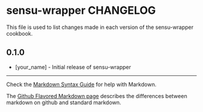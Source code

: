 sensu-wrapper CHANGELOG
=======================

This file is used to list changes made in each version of the sensu-wrapper cookbook.

0.1.0
-----
- [your_name] - Initial release of sensu-wrapper

- - -
Check the [Markdown Syntax Guide](http://daringfireball.net/projects/markdown/syntax) for help with Markdown.

The [Github Flavored Markdown page](http://github.github.com/github-flavored-markdown/) describes the differences between markdown on github and standard markdown.
